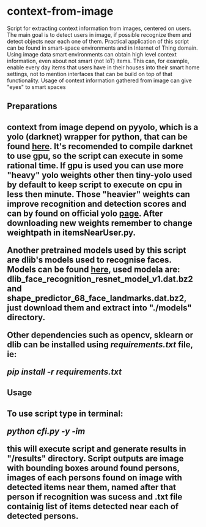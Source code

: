 # context-from-image
Script for extracting context information from images, centered on users. The main goal is to detect users in image, if possible recognize them and detect objects near each one of them. Practical application of this script can be found in smart-space environments and in Internet of Thing domain. Using image data smart environments can obtain high level context information, even about not smart (not IoT) items. This can, for example, enable every day items that users have in their houses into their smart home settings, not to mention interfaces that can be build on top of that functionality. Usage of context information gathered from image can give "eyes" to smart spaces

<h2>Preparations<h2/>

context from image depend on pyyolo, which is a yolo (darknet) wrapper for python, that can be found [here](https://github.com/digitalbrain79/pyyolo). It's recomended to compile darknet to use gpu, so the script can execute in some rational time. If gpu is used you can use more "heavy" yolo weights other then tiny-yolo used by default to keep script to execute on cpu in less then minute. Those "heavier" weights can improve recognition and detection scores and can by found on official yolo [page](https://pjreddie.com/darknet/yolo/). After downloading new weights remember to change weightpath in itemsNearUser.py. 

Another pretrained models used by this script are dlib's models used to recognise faces. Models can be found [here](https://github.com/davisking/dlib-models), used modela are: dlib_face_recognition_resnet_model_v1.dat.bz2 and shape_predictor_68_face_landmarks.dat.bz2, just download them and extract into "./models" directory. 

Other dependencies such as opencv, sklearn or dlib can be installed using *requirements.txt* file, ie: 

*pip install -r requirements.txt*

<h2>Usage<h2/>

To use script type in terminal:

*python cfi.py -y <path to pyyolo> -im <path to image>* 
  
  this will execute script and generate results in "/results" directory. Script outputs are image with bounding boxes around found persons, images of each persons found on image with detected items near them, named after that person if recognition was sucess and .txt file containig list of items detected near each of detected persons.

